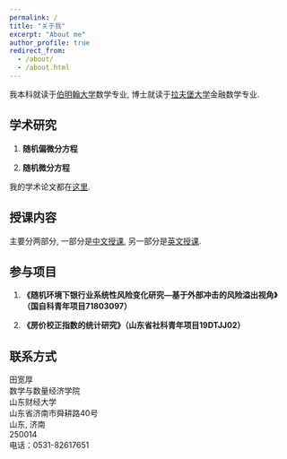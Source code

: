 ```yaml
---
permalink: /
title: "关于我"
excerpt: "About me"
author_profile: true
redirect_from:
  - /about/
  - /about.html
---
```

我本科就读于[伯明翰大学](https://www.birmingham.ac.uk/)数学专业, 博士就读于[拉夫堡大学](https://www.lboro.ac.uk/)金融数学专业.


## 学术研究
1. **随机偏微分方程**  <!---<br/>  <font size = "-1"> </font>  --->   

2. **随机微分方程**  


我的学术论文都在[这里](/publications).

## 授课内容
主要分两部分, 一部分是[中文授课](/teaching), 另一部分是[英文授课](/teaching).

## 参与项目
1. **《随机环境下银行业系统性风险变化研究—基于外部冲击的风险溢出视角》（国自科青年项目71803097）**  <!---<br/>  <font size = "-1"> </font>  --->   

2. **《房价校正指数的统计研究》（山东省社科青年项目19DTJJ02）**  

<!---
In 2013 I was also awarded the Columbia Engineering School Alumni Association’s Distinguished Faculty Teaching Award for excellence in teaching. In 2019 I received the TEaching Excellence Award for Core Module MBA teaching.


## External Service
I am an Associate Editor for Operations Research (Financial Engineering Department) and Management Science (Stochastics and Finance Departments).--->

## 联系方式
田宽厚  
数学与数量经济学院   
山东财经大学   
山东省济南市舜耕路40号    
山东, 济南   
250014         
电话：0531-82617651    
